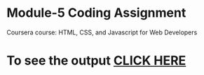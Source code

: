 
# Module-5 Coding Assignment

Coursera course: HTML, CSS, and Javascript for Web Developers

# To see the output [CLICK HERE](https://karan-h-2020.github.io/Coursera-course/Module5/index.html)
